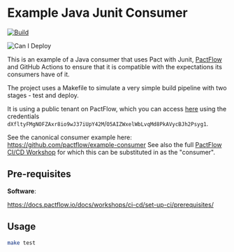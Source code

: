 # Example Java Junit Consumer

[![Build](https://github.com/pactflow/example-consumer-java-junit/actions/workflows/build.yml/badge.svg)](https://github.com/pactflow/example-consumer-java-junit/actions/workflows/build.yml)

![Can I Deploy](https://testdemo.pactflow.io/pacticipants/pactflow-example-consumer-java-junit/branches/master/latest-version/can-i-deploy/to-environment/production/badge)

This is an example of a Java consumer that uses Pact with Junit, [PactFlow](https://pactflow.io) and GitHub Actions to ensure that it is compatible with the expectations its consumers have of it.

The project uses a Makefile to simulate a very simple build pipeline with two stages - test and deploy.

It is using a public tenant on PactFlow, which you can access [here](https://test.pactflow.io) using the credentials `dXfltyFMgNOFZAxr8io9wJ37iUpY42M`/`O5AIZWxelWbLvqMd8PkAVycBJh2Psyg1`.

See the canonical consumer example here: https://github.com/pactflow/example-consumer
See also the full [PactFlow CI/CD Workshop](https://docs.pactflow.io/docs/workshops/ci-cd) for which this can be substituted in as the "consumer".

## Pre-requisites

**Software**:

https://docs.pactflow.io/docs/workshops/ci-cd/set-up-ci/prerequisites/

## Usage

```sh
make test
```
